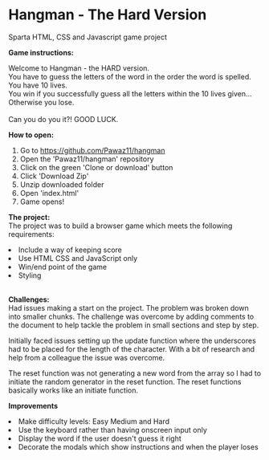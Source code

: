 # Hangman - The Hard Version
Sparta HTML, CSS and Javascript game project

<b>Game instructions:</b>
<p>Welcome to Hangman - the HARD version.<br>You have to guess the letters of the word in the order the word is spelled.<br> You have 10 lives.<br>You win if you successfully guess all the letters within the 10 lives given... Otherwise you lose. <br><br> Can you do you it?! GOOD LUCK.</p>

<strong>How to open:</strong><br>

1. Go to https://github.com/Pawaz11/hangman
2. Open the 'Pawaz11/hangman' repository
3. Click on the green 'Clone or download' button
4. Click 'Download Zip'
5. Unzip downloaded folder
6. Open 'index.html'
7. Game opens!

<b>The project:</b><br>
The project was to build a browser game which meets the following requirements:
<li>Include a way of keeping score<br></li>
<li>Use HTML CSS and JavaScript only<br></li>
<li>Win/end point of the game<br></li>
<li>Styling</li><br>

<b>Challenges:<br></b>
Had issues making a start on the project. The problem was broken down into smaller chunks. The challenge was overcome by adding comments to the document to help tackle the problem in small sections and step by step. <br>

Initially faced issues setting up the update function where the underscores had to be placed for the length of the character. With a bit of research and help from a colleague the issue was overcome.<br>

The reset function was not generating a new word from the array so I had to initiate the random generator in the reset function. The reset functions basically works like an initiate function.

<b>Improvements</b><br>
<li>Make difficulty levels: Easy Medium and Hard<br></li>
<li>Use the keyboard rather than having onscreen input only</li>
<li>Display the word if the user doesn't guess it right</li>
<li>Decorate the modals which show instructions and when the player loses</li>